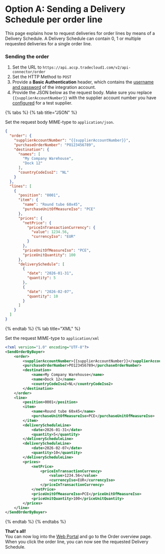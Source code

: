 # Option A: Sending a Delivery Schedule per order line

This page explains how to request deliveries for order lines by means of a Delivery Schedule. A Delivery Schedule can contain 0, 1 or multiple requested deliveries for a single order line.

### Sending the order

1. Set the URL to `https://api.accp.tradecloud1.com/v2/api-connector/order`
2. Set the HTTP Method to `POST`
3. Provide a **Basic Authentication** header, which contains the [username and password](../setup-integration-account.md) of the integration account.
4. Provide the JSON below as the request body. Make sure you replace `{{supplierAccountNumber}}` with the supplier account number you have [configured](#configure-the-supplier-account-number) for a test supplier.


{% tabs %}
{% tab title="JSON" %}

Set the request body MIME-type to `application/json`.

```json
{
  "order": {
    "supplierAccountNumber": "{{supplierAccountNumber}}",
    "purchaseOrderNumber": "PO123456789",
    "destination": {
      "names": [
        "My Company Warehouse",
        "Dock 12"
      ],
      "countryCodeIso2": "NL"
    }
  },
  "lines": [
    {
      "position": "0001",
      "item": {
        "name": "Round tube 60x45",
        "purchaseUnitOfMeasureIso": "PCE"
      },
      "prices": {
        "netPrice": {
          "priceInTransactionCurrency": {
            "value": 1234.56,
            "currencyIso": "EUR"
          }
        },
        "priceUnitOfMeasureIso": "PCE",
        "priceUnitQuantity": 100
      },
      "deliverySchedule": [
        {
          "date": "2026-01-31",
          "quantity": 5
        },
        {
          "date": "2026-02-07",
          "quantity": 10
        }
      ]
    }
  ]
}
```

{% endtab %}
{% tab title="XML" %}

Set the request MIME-type to `application/xml`

```xml
<?xml version="1.0" encoding="UTF-8"?>
<SendOrderByBuyer>
	<order>
		<supplierAccountNumber>{{supplierAccountNumber}}</supplierAccountNumber>
		<purchaseOrderNumber>PO123456789</purchaseOrderNumber>
		<destination>
			<name>My Company Warehouse</name>
			<name>Dock 12</name>
			<countryCodeIso2>NL</countryCodeIso2>
		</destination>
	</order>
	<line>
		<position>0001</position>
		<item>
			<name>Round tube 60x45</name>
			<purchaseUnitOfMeasureIso>PCE</purchaseUnitOfMeasureIso>
		</item>
		<deliveryScheduleLine>
			<date>2026-01-31</date>
			<quantity>5</quantity>
		</deliveryScheduleLine>
        <deliveryScheduleLine>
            <date>2026-02-07</date>
            <quantity>10</quantity>
        </deliveryScheduleLine>
		<prices>
			<netPrice>
				<priceInTransactionCurrency>
					<value>1234.56</value>
					<currencyIso>EUR</currencyIso>
				</priceInTransactionCurrency>
			</netPrice>
			<priceUnitOfMeasureIso>PCE</priceUnitOfMeasureIso>
			<priceUnitQuantity>100</priceUnitQuantity>
		</prices>
	</line>
</SendOrderByBuyer>
```
{% endtab %}
{% endtabs %}


**That's all!**  
You can now log into the [Web Portal](https://portal.accp.tradecloud1.com) and go to the Order overview page. When you click the order line, you can now see the requested Delivery Schedule.

